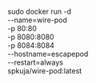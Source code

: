 sudo docker run -d \
  --name=wire-pod \
  -p 80:80 \
  -p 8080:8080 \
  -p 8084:8084 \
  --hostname=escapepod \
  --restart=always \
  spkuja/wire-pod:latest
